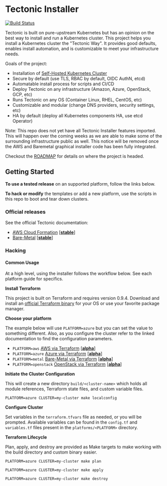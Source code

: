 # Tectonic Installer
[![Build Status](https://jenkins-tectonic-installer-public.prod.coreos.systems/buildStatus/icon?job=coreos%20-%20tectonic-installer/tectonic-installer/master)](https://jenkins-tectonic-installer-public.prod.coreos.systems/job/coreos%20-%20tectonic-installer/job/tectonic-installer/job/master)

Tectonic is built on pure-upstream Kubernetes but has an opinion on the best way to install and run a Kubernetes cluster. This project helps you install a Kubernetes cluster the "Tectonic Way". It provides good defaults, enables install automation, and is customizable to meet your infrastructure needs.

Goals of the project:

- Installation of [Self-Hosted Kubernetes Cluster](https://github.com/kubernetes/community/blob/master/contributors/design-proposals/self-hosted-kubernetes.md)
- Secure by default (use TLS, RBAC by default, OIDC AuthN, etcd)
- Automatable install process for scripts and CI/CD
- Deploy Tectonic on any infrastructure (Amazon, Azure, OpenStack, GCP, etc)
- Runs Tectonic on any OS (Container Linux, RHEL, CentOS, etc)
- Customizable and modular (change DNS providers, security settings, etc)
- HA by default (deploy all Kubernetes components HA, use etcd Operator)

Note: This repo does not yet have all Tectonic Installer features imported. This will happen over the coming weeks as we are able to make some of the surrounding infrastructure public as well. This notice will be removed once the AWS and Baremetal graphical installer code has been fully integrated.

Checkout the [ROADMAP](ROADMAP.md) for details on where the project is headed.

## Getting Started

**To use a tested release** on an supported platform, follow the links below.

**To hack or modify** the templates or add a new platform, use the scripts in this repo to boot and tear down clusters.

### Official releases

See the official Tectonic documentation:

- [AWS Cloud Formation](https://coreos.com/tectonic/docs/latest/install/aws/) [[**stable**][platform-lifecycle]]
- [Bare-Metal](https://coreos.com/tectonic/docs/latest/install/bare-metal/) [[**stable**][platform-lifecycle]]

### Hacking

#### Common Usage

At a high level, using the installer follows the workflow below. See each platform guide for specifics.

**Install Terraform**

This project is built on Terraform and requires version 0.9.4. Download and install an [official Terraform binary](https://releases.hashicorp.com/terraform/0.9.4/) for your OS or use your favorite package manager.

**Choose your platform**

The example below will use `PLATFORM=azure` but you can set the value to something different. Also, as you configure the cluster refer to the linked documentation to find the configuration parameters.

- `PLATFORM=aws` [AWS via Terraform](Documentation/install/aws/aws-terraform.md) [[**alpha**][platform-lifecycle]]
- `PLATFORM=azure` [Azure via Terraform](Documentation/install/azure/azure-terraform.md) [[**alpha**][platform-lifecycle]]
- `PLATFORM=metal` [Bare-Metal via Terraform](Documentation/install/bare-metal/metal-terraform.md) [[**alpha**][platform-lifecycle]]
- `PLATFORM=openstack` [OpenStack via Terraform](Documentation/install/openstack/openstack-terraform.md) [[**alpha**][platform-lifecycle]]

**Initiate the Cluster Configuration**

This will create a new directory `build/<cluster-name>` which holds all module references, Terraform state files, and custom variable files.

```
PLATFORM=azure CLUSTER=my-cluster make localconfig
```

**Configure Cluster**

Set variables in the `terraform.tfvars` file as needed, or you will be prompted. Available variables can be found in the `config.tf` and `variables.tf` files present in the `platforms/<PLATFORM>` directory.

**Terraform Lifecycle**

Plan, apply, and destroy are provided as Make targets to make working with the build directory and custom binary easier.

```
PLATFORM=azure CLUSTER=my-cluster make plan
```

```
PLATFORM=azure CLUSTER=my-cluster make apply
```

```
PLATFORM=azure CLUSTER=my-cluster make destroy
```

[platform-lifecycle]: Documentation/platform-lifecycle.md
